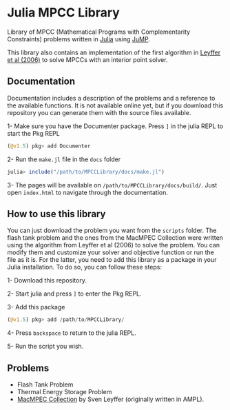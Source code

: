 # Julia MPCC Library

Library of MPCC (Mathematical Programs with Complementarity Constraints) problems written in [Julia](https://julialang.org) using [JuMP](https://jump.dev/JuMP.jl/stable/). 

This library also contains an implementation of the first algorithm in [Leyffer et al (2006)](https://epubs.siam.org/doi/abs/10.1137/040621065) to solve MPCCs with an interior point solver. 

## Documentation

Documentation includes a description of the problems and a reference to the available functions. It is not available online yet, but if you download this repository you can generate them with the source files available. 

1- Make sure you have the Documenter package. Press `]` in the julia REPL to start the Pkg REPL
```julia
(@v1.5) pkg> add Documenter
```

2- Run the `make.jl` file in the `docs` folder
```julia
julia> include("/path/to/MPCCLibrary/docs/make.jl")
```

3- The pages will be available on `/path/to/MPCCLibrary/docs/build/`. Just open `index.html` to navigate through the documentation.

## How to use this library

You can just download the problem you want from the `scripts` folder. The flash tank problem and the ones from the MacMPEC Collection were written using the algorithm from Leyffer et al (2006) to solve the problem. You can modify them and customize your solver and objective function or run the file as it is. For the latter, you need to add this library as a package in your Julia installation. To do so, you can follow these steps:

1- Download this repository.

2- Start julia and press `]` to enter the Pkg REPL.

3- Add this package 
```julia
(@v1.5) pkg> add /path/to/MPCCLibrary/
```

4- Press `backspace` to return to the julia REPL.

5- Run the script you wish.

## Problems
- Flash Tank Problem
- Thermal Energy Storage Problem
- [MacMPEC Collection](https://wiki.mcs.anl.gov/leyffer/index.php/MacMPEC) by Sven Leyffer (originally written in AMPL).
